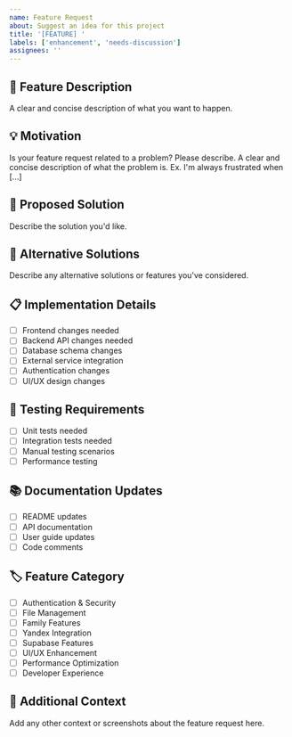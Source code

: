 ```yaml
---
name: Feature Request
about: Suggest an idea for this project
title: '[FEATURE] '
labels: ['enhancement', 'needs-discussion']
assignees: ''
---
```


## 🚀 **Feature Description**
A clear and concise description of what you want to happen.

## 💡 **Motivation**
Is your feature request related to a problem? Please describe.
A clear and concise description of what the problem is. Ex. I'm always frustrated when [...]

## 🎯 **Proposed Solution**
Describe the solution you'd like.

## 🔄 **Alternative Solutions**
Describe any alternative solutions or features you've considered.

## 📋 **Implementation Details**
- [ ] Frontend changes needed
- [ ] Backend API changes needed
- [ ] Database schema changes
- [ ] External service integration
- [ ] Authentication changes
- [ ] UI/UX design changes

## 🧪 **Testing Requirements**
- [ ] Unit tests needed
- [ ] Integration tests needed
- [ ] Manual testing scenarios
- [ ] Performance testing

## 📚 **Documentation Updates**
- [ ] README updates
- [ ] API documentation
- [ ] User guide updates
- [ ] Code comments

## 🏷️ **Feature Category**
- [ ] Authentication & Security
- [ ] File Management
- [ ] Family Features
- [ ] Yandex Integration
- [ ] Supabase Features
- [ ] UI/UX Enhancement
- [ ] Performance Optimization
- [ ] Developer Experience

## 🔧 **Additional Context**
Add any other context or screenshots about the feature request here.
